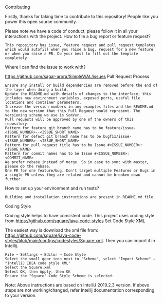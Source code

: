 Contributing

Firstly, thanks for taking time to contribute to this repository! People like you power this open source community.

Please note we have a code of conduct, please follow it in all your interactions with the project.
How to file a bug report or feature request?

    This repository has issue, feature request and pull request templates which would autofill when you raise a bug, request for a new feature or when you raise a PR. Do your best to fill out the template completely.

Where I can find the issue to work with?

https://github.com/sagar-arora/SimpleWAL/issues
Pull Request Process

    Ensure any install or build dependencies are removed before the end of the layer when doing a build.
    Update the README.md with details of changes to the interface, this includes new environment variables, exposed ports, useful file locations and container parameters.
    Increase the version numbers in any examples files and the README.md to the new version that this Pull Request would represent. The versioning scheme we use is SemVer.
    Pull requests will be approved by one of the owners of this repository.
    Pattern for feature git branch name has to be feature/issue-<ISSUE_NUMBER>--<ISSUE_SHORT_NAME>
    Pattern for defect git branch name has to be bugfix/issue-<ISSUE_NUMBER>--<ISSUE_SHORT_NAME>
    Pattern for pull request title has to be Issue #<ISSUE_NUMBER>: <ISSUE_NAME>
    Pattern for commit names has to be Issue #<ISSUE_NUMBER>: <COMMIT_NAME>
    We prefer rebase instead of merge. So in case to sync with master, please do the rebase.
    One PR for one feature/bug. Don't target multiple Features or Bugs in a single PR unless they are related and cannot be breaken down further.

How to set up your environment and run tests?

    Building and installation instructions are present in README.md file.

Coding Style

Coding style helps to have consistent code. This project uses coding style from https://github.com/square/java-code-styles
Set Code Style XML

The easiest way is download the xml file from: https://github.com/square/java-code-styles/blob/main/configs/codestyles/Square.xml. Then you can import it in Intellij.

    File → Settings → Editor → Code Style
    Select the small gear icon next to "Scheme", select "Import Scheme" → "IntelliJ IDEA code style XML"
    Select the Square.xml
    Select OK, then Apply, then OK
    Ensure the "Square" Code Style Scheme is selected.

Note: Above instructions are based on IntelliJ 2019.2.3 version. If above steps are not working/changed, refer Intellij documentation corresponding to your version.